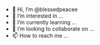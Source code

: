 - 👋 Hi, I’m @blessedpeacee
- 👀 I’m interested in ...
- 🌱 I’m currently learning ...
- 💞️ I’m looking to collaborate on ...
- 📫 How to reach me ...

<!---
blessedpeacee/blessedpeacee is a ✨ special ✨ repository because its `README.md` (this file) appears on your GitHub profile.
You can click the Preview link to take a look at your changes.
--->
